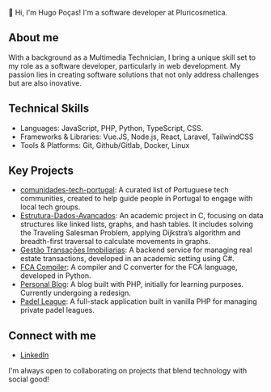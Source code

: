  👋 Hi, I'm Hugo Poças! I'm a software developer at Pluricosmetica.

 ## About me

 With a background as a Multimedia Technician, I bring a unique skill set to my role as a software developer, particularly in web development. My passion lies in creating software solutions that not only address challenges but are also inovative.

 ## Technical Skills
 - Languages: JavaScript, PHP, Python, TypeScript, CSS.
 - Frameworks & Libraries: Vue.JS, Node.js, React, Laravel, TailwindCSS
 - Tools & Platforms: Git, Github/Gitlab, Docker, Linux
 
 ## Key Projects

- [comunidades-tech-portugal](https://github.com/zorkpt/comunidades-tech-portugal): A curated list of Portuguese tech communities, created to help guide people in Portugal to engage with local tech groups.
- [Estrutura-Dados-Avancados](https://github.com/zorkpt/Estrutura-Dados-Avancados): An academic project in C, focusing on data structures like linked lists, graphs, and hash tables. It includes solving the Traveling Salesman Problem, applying Dijkstra’s algorithm and breadth-first traversal to calculate movements in graphs.
- [Gestão Transações Imobiliarias](https://github.com/zorkpt/repo_ProjetoGestaoTransacoesImobiliarias): A backend service for managing real estate transactions, developed in an academic setting using C#.
- [FCA Compiler](https://github.com/zorkpt/FCA-Compiler): A compiler and C converter for the FCA language, developed in Python.
- [Personal Blog](https://github.com/zorkpt/personal-blog): A blog built with PHP, initially for learning purposes. Currently undergoing a redesign.
- [Padel League](https://github.com/zorkpt/padel_league): A full-stack application built in vanilla PHP for managing private padel leagues.


## Connect with me

- [LinkedIn](https://www.linkedin.com/in/hugopocas/)

I'm always open to collaborating on projects that blend technology with social good!
